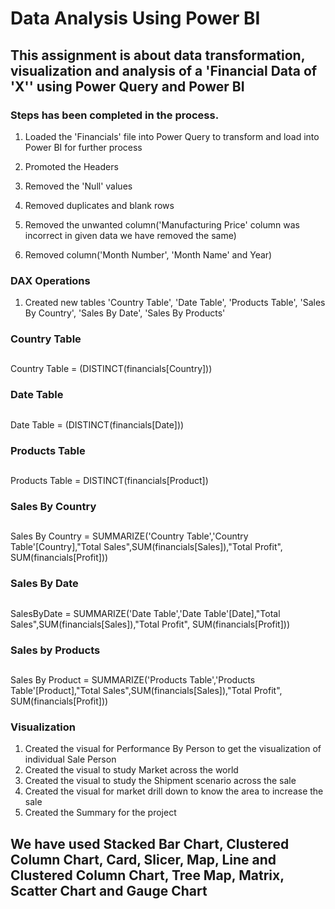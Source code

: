 # Data Analysis Using Power BI

## This assignment is about data transformation, visualization and analysis of a 'Financial Data of 'X'' using Power Query and Power BI

### Steps has been completed in the process.

1. Loaded the 'Financials' file into Power Query to transform and load into Power  BI for further process

2. Promoted the Headers

3. Removed the 'Null' values

4. Removed duplicates and blank rows

5. Removed the unwanted column('Manufacturing Price' column was incorrect in given data we have removed the same)

7. Removed column('Month Number', 'Month Name' and Year)

### DAX Operations

1. Created new tables 'Country Table', 'Date Table', 'Products Table', 'Sales By Country', 'Sales By Date', 'Sales By Products'

### Country Table
##
  Country Table = (DISTINCT(financials[Country]))

### Date Table
##
   Date Table = (DISTINCT(financials[Date]))

### Products Table
##
   Products Table = DISTINCT(financials[Product])

### Sales By Country
##
   Sales By Country = SUMMARIZE('Country Table','Country Table'[Country],"Total Sales",SUM(financials[Sales]),"Total Profit", SUM(financials[Profit]))

### Sales By Date
##
   SalesByDate = SUMMARIZE('Date Table','Date Table'[Date],"Total Sales",SUM(financials[Sales]),"Total Profit", SUM(financials[Profit]))
   
### Sales by Products
##
   Sales By Product = SUMMARIZE('Products Table','Products Table'[Product],"Total Sales",SUM(financials[Sales]),"Total Profit", SUM(financials[Profit]))

### Visualization

1. Created the visual for Performance By Person to get the visualization of individual Sale Person
2. Created the visual to study Market across the world
3. Created the visual to study the Shipment scenario across the sale
4. Created the visual for market drill down to know the area to increase the sale
5. Created the Summary for the project

## We have used Stacked Bar Chart, Clustered Column Chart, Card, Slicer, Map, Line and Clustered Column Chart, Tree Map, Matrix, Scatter Chart and Gauge Chart

